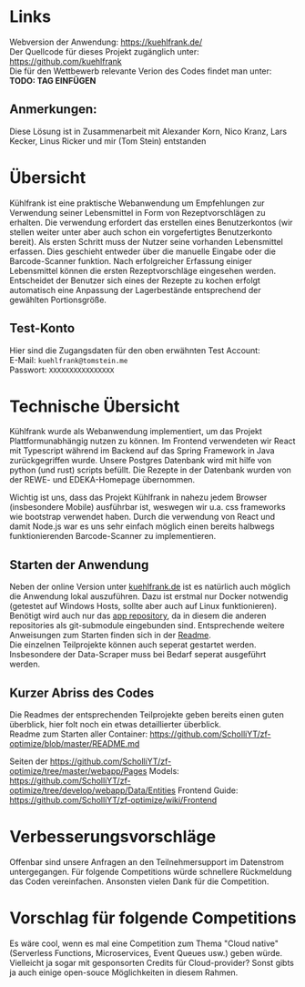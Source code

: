 # Links
Webversion der Anwendung: https://kuehlfrank.de/  
Der Quellcode für dieses Projekt zugänglich unter: https://github.com/kuehlfrank  
Die für den Wettbewerb relevante Verion des Codes findet man unter: **TODO: TAG EINFÜGEN**

## Anmerkungen:
Diese Lösung ist in Zusammenarbeit mit Alexander Korn, Nico Kranz, Lars Kecker, Linus Ricker und mir (Tom Stein) entstanden

# Übersicht 
Kühlfrank ist eine praktische Webanwendung um Empfehlungen zur Verwendung seiner Lebensmittel in Form von Rezeptvorschlägen zu erhalten. Die verwendung erfordert das erstellen eines Benutzerkontos (wir stellen weiter unter aber auch schon ein vorgefertigtes Benutzerkonto bereit). Als ersten Schritt muss der Nutzer seine vorhanden Lebensmittel erfassen. Dies geschieht entweder über die manuelle Eingabe oder die Barcode-Scanner funktion. Nach erfolgreicher Erfassung einiger Lebensmittel können die ersten Rezeptvorschläge eingesehen werden. Entscheidet der Benutzer sich eines der Rezepte zu kochen erfolgt automatisch eine Anpassung der Lagerbestände entsprechend der gewählten Portionsgröße.

## Test-Konto
Hier sind die Zugangsdaten für den oben erwähnten Test Account:  
E-Mail: `kuehlfrank@tomstein.me`  
Passwort: `XXXXXXXXXXXXXXXX`

# Technische Übersicht
Kühlfrank wurde als Webanwendung implementiert, um das Projekt Plattformunabhängig nutzen zu können.
Im Frontend verwendeten wir React mit Typescript während im Backend auf das Spring Framework in Java zurückgegriffen wurde. Unsere Postgres Datenbank wird mit hilfe von python (und rust) scripts befüllt.
Die Rezepte in der Datenbank wurden von der REWE- und EDEKA-Homepage übernommen.

Wichtig ist uns, dass das Projekt Kühlfrank in nahezu jedem Browser (insbesondere Mobile) ausführbar ist, weswegen wir u.a. css frameworks wie bootstrap verwendet haben. Durch die verwendung von React und damit Node.js war es uns sehr einfach möglich einen bereits halbwegs funktionierenden Barcode-Scanner zu implementieren.

## Starten der Anwendung
Neben der online Version unter [kuehlfrank.de](https://kuehlfrank.de/) ist es natürlich auch möglich die Anwendung lokal auszuführen. Dazu ist erstmal nur Docker notwendig (getestet auf Windows Hosts, sollte aber auch auf Linux funktionieren). Benötigt wird auch nur das [app repository](https://github.com/kuehlfrank/app), da in diesem die anderen repositories als git-submodule eingebunden sind. Entsprechende weitere Anweisungen zum Starten finden sich in der [Readme](https://github.com/kuehlfrank/app/blob/main/README.md#building-with-docker).  
Die einzelnen Teilprojekte können auch seperat gestartet werden. Insbesondere der Data-Scraper muss bei Bedarf seperat ausgeführt werden.

## Kurzer Abriss des Codes
Die Readmes der entsprechenden Teilprojekte geben bereits einen guten überblick, hier folt noch ein etwas detaillierter überblick.  
Readme zum Starten aller Container: https://github.com/ScholliYT/zf-optimize/blob/master/README.md

Seiten der https://github.com/ScholliYT/zf-optimize/tree/master/webapp/Pages
Models: https://github.com/ScholliYT/zf-optimize/tree/develop/webapp/Data/Entities
Frontend Guide: https://github.com/ScholliYT/zf-optimize/wiki/Frontend


# Verbesserungsvorschläge
Offenbar sind unsere Anfragen an den Teilnehmersupport im Datenstrom untergegangen. Für folgende Competitions würde schnellere Rückmeldung das Coden vereinfachen.
Ansonsten vielen Dank für die Competition.

# Vorschlag für folgende Competitions
Es wäre cool, wenn es mal eine Competition zum Thema "Cloud native" (Serverless Functions, Microservices, Event Queues usw.) geben würde. Vielleicht ja sogar mit gesponsorten Credits für Cloud-provider? Sonst gibts ja auch einige open-souce Möglichkeiten in diesem Rahmen.
